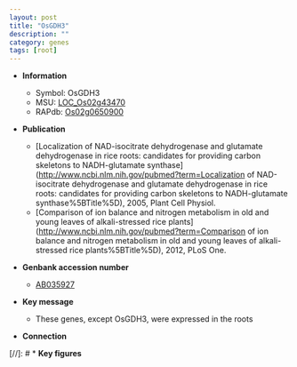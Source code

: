 ```yaml
---
layout: post
title: "OsGDH3"
description: ""
category: genes
tags: [root]
---
```


* **Information**  
    + Symbol: OsGDH3  
    + MSU: [LOC_Os02g43470](http://rice.uga.edu/cgi-bin/ORF_infopage.cgi?orf=LOC_Os02g43470)  
    + RAPdb: [Os02g0650900](https://rapdb.dna.affrc.go.jp/locus/?name=Os02g0650900)  

* **Publication**  
    + [Localization of NAD-isocitrate dehydrogenase and glutamate dehydrogenase in rice roots: candidates for providing carbon skeletons to NADH-glutamate synthase](http://www.ncbi.nlm.nih.gov/pubmed?term=Localization of NAD-isocitrate dehydrogenase and glutamate dehydrogenase in rice roots: candidates for providing carbon skeletons to NADH-glutamate synthase%5BTitle%5D), 2005, Plant Cell Physiol.
    + [Comparison of ion balance and nitrogen metabolism in old and young leaves of alkali-stressed rice plants](http://www.ncbi.nlm.nih.gov/pubmed?term=Comparison of ion balance and nitrogen metabolism in old and young leaves of alkali-stressed rice plants%5BTitle%5D), 2012, PLoS One.

* **Genbank accession number**  
    + [AB035927](http://www.ncbi.nlm.nih.gov/nuccore/AB035927)

* **Key message**  
    + These genes, except OsGDH3, were expressed in the roots

* **Connection**  

[//]: # * **Key figures**  


